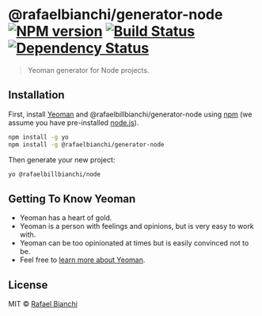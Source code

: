 # @rafaelbianchi/generator-node [![NPM version][npm-image]][npm-url] [![Build Status][travis-image]][travis-url] [![Dependency Status][daviddm-image]][daviddm-url]
> Yeoman generator for Node projects.

## Installation

First, install [Yeoman](http://yeoman.io) and @rafaelbillbianchi/generator-node using [npm](https://www.npmjs.com/) (we assume you have pre-installed [node.js](https://nodejs.org/)).

```bash
npm install -g yo
npm install -g @rafaelbianchi/generator-node
```

Then generate your new project:

```bash
yo @rafaelbillbianchi/node
```

## Getting To Know Yeoman

 * Yeoman has a heart of gold.
 * Yeoman is a person with feelings and opinions, but is very easy to work with.
 * Yeoman can be too opinionated at times but is easily convinced not to be.
 * Feel free to [learn more about Yeoman](http://yeoman.io/).

## License

MIT © [Rafael Bianchi](https://bianchi-app.vercel.app/)


[npm-image]: https://badge.fury.io/js/%40rafaelbianchi%2Fgenerator-node.svg
[npm-url]: https://npmjs.org/package/@rafaelbianchi/generator-node
[travis-image]: https://travis-ci.com/rafaelbianchi/generator-node.svg?branch=master
[travis-url]: https://travis-ci.com/rafaelbianchi/generator-node
[daviddm-image]: https://david-dm.org/rafaelbianchi/generator-node.svg?theme=shields.io
[daviddm-url]: https://david-dm.org/rafaelbianchi/generator-node

